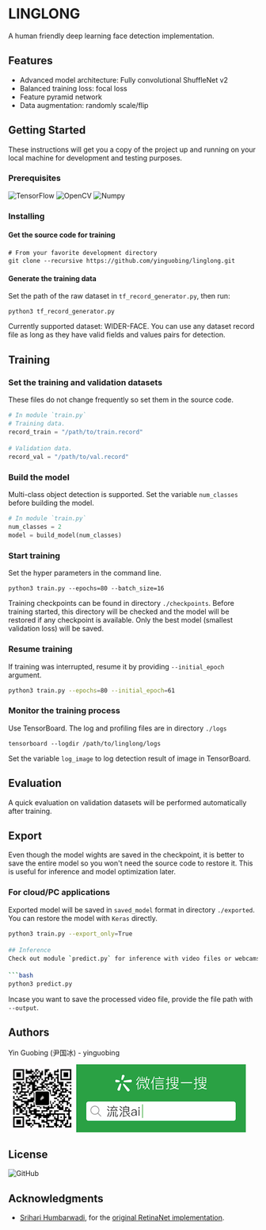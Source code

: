 # LINGLONG

A human friendly deep learning face detection implementation.

## Features
 
 - Advanced model architecture: Fully convolutional ShuffleNet v2
 - Balanced training loss: focal loss
 - Feature pyramid network
 - Data augmentation: randomly scale/flip

## Getting Started

These instructions will get you a copy of the project up and running on your local machine for development and testing purposes.

### Prerequisites

![TensorFlow](https://img.shields.io/badge/TensorFlow-v2.3-brightgreen)
![OpenCV](https://img.shields.io/badge/OpenCV-v4.3-brightgreen)
![Numpy](https://img.shields.io/badge/Numpy-v1.17-brightgreen)

### Installing
#### Get the source code for training

```shell
# From your favorite development directory
git clone --recursive https://github.com/yinguobing/linglong.git
```

#### Generate the training data
Set the path of the raw dataset in `tf_record_generator.py`, then run:

```shell
python3 tf_record_generator.py
```

Currently supported dataset: WIDER-FACE. You can use any dataset record file as long as they have valid fields and values pairs for detection.

## Training

### Set the training and validation datasets

These files do not change frequently so set them in the source code.

```python
# In module `train.py`
# Training data.
record_train = "/path/to/train.record"

# Validation data.
record_val = "/path/to/val.record"
```

### Build the model
Multi-class object detection is supported. Set the variable `num_classes` before building the model.

```python
# In module `train.py`
num_classes = 2
model = build_model(num_classes)
```

### Start training
Set the hyper parameters in the command line.

```Shell
python3 train.py --epochs=80 --batch_size=16
```

Training checkpoints can be found in directory `./checkpoints`. Before training started, this directory will be checked and the model will be restored if any checkpoint is available. Only the best model (smallest validation loss) will be saved.

### Resume training
If training was interrupted, resume it by providing `--initial_epoch` argument.

```bash
python3 train.py --epochs=80 --initial_epoch=61
```

### Monitor the training process
Use TensorBoard. The log and profiling files are in directory `./logs`

```shell
tensorboard --logdir /path/to/linglong/logs

```

Set the variable `log_image` to log detection result of image in TensorBoard.

## Evaluation
A quick evaluation on validation datasets will be performed automatically after training.


## Export
Even though the model wights are saved in the checkpoint, it is better to save the entire model so you won't need the source code to restore it. This is useful for inference and model optimization later.

### For cloud/PC applications
Exported model will be saved in `saved_model` format in directory `./exported`. You can restore the model with `Keras` directly.

```bash
python3 train.py --export_only=True

## Inference
Check out module `predict.py` for inference with video files or webcams.

```bash
python3 predict.py
```

Incase you want to save the processed video file, provide the file path with `--output`.

## Authors
Yin Guobing (尹国冰) - yinguobing

![wechat](docs/wechat.png)

## License
![GitHub](https://img.shields.io/github/license/yinguobing/linglong)

## Acknowledgments

- [Srihari Humbarwadi](https://twitter.com/srihari_rh), for the [original RetinaNet implementation](https://github.com/keras-team/keras-io/blob/master/examples/vision/retinanet.py).
